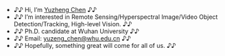 - ♪♪ Hi, I’m [Yuzheng Chen](https://yzcu.github.io/) ♪♪
- ♪♪ I’m interested in Remote Sensing/Hyperspectral Image/Video Object Detection/Tracking, High-level Vision. ♪♪
- ♪♪ Ph.D. candidate at Wuhan University ♪♪
- ♪♪ Email: yuzeng_chen@whu.edu.cn ♪♪
- ♪♪ Hopefully, something great will come for all of us. ♪♪ 

<!---
YZCU/YZCU is a ✨ special ✨ repository because its `README.md` (this file) appears on your GitHub profile.
You can click the Preview link to take a look at your changes.
--->
